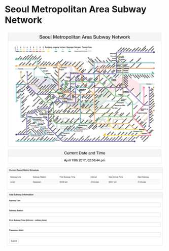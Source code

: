 # Seoul Metropolitan Area Subway Network
![Alt text](./preview1.png?raw=true "Preview 1")
![Alt text](./preview2.png?raw=true "Preview 2")